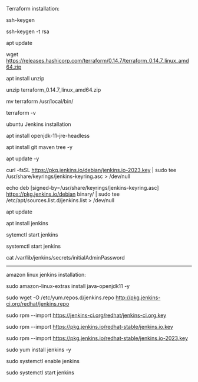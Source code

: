 Terraform installation: 

ssh-keygen  

ssh-keygen -t rsa

apt update

wget https://releases.hashicorp.com/terraform/0.14.7/terraform_0.14.7_linux_amd64.zip

apt install unzip

unzip terraform_0.14.7_linux_amd64.zip

mv terraform /usr/local/bin/

terraform -v




ubuntu Jenkins installation

apt install openjdk-11-jre-headless

apt install git maven tree -y

apt update -y

 curl -fsSL https://pkg.jenkins.io/debian/jenkins.io-2023.key | sudo tee /usr/share/keyrings/jenkins-keyring.asc > /dev/null
 
 echo deb [signed-by=/usr/share/keyrings/jenkins-keyring.asc] https://pkg.jenkins.io/debian binary/ | sudo tee /etc/apt/sources.list.d/jenkins.list > /dev/null

apt update

apt install jenkins

sytemctl start jenkins

systemctl start jenkins

cat /var/lib/jenkins/secrets/initialAdminPassword

-----------------------------------
amazon linux jenkins installation:

sudo amazon-linux-extras install java-openjdk11 -y

sudo wget -O /etc/yum.repos.d/jenkins.repo http://pkg.jenkins-ci.org/redhat/jenkins.repo

sudo rpm --import https://jenkins-ci.org/redhat/jenkins-ci.org.key

sudo rpm --import https://pkg.jenkins.io/redhat-stable/jenkins.io.key

sudo rpm --import https://pkg.jenkins.io/redhat-stable/jenkins.io-2023.key

sudo yum install jenkins -y

sudo systemctl enable jenkins

sudo systemctl start jenkins
